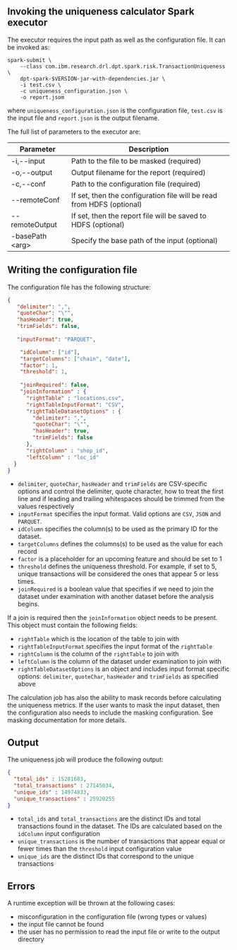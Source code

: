 ## Invoking the uniqueness calculator Spark executor

The executor requires the input path as well as the configuration file.
It can be invoked as:

```
spark-submit \
	--class com.ibm.research.drl.dpt.spark.risk.TransactionUniqueness \
	dpt-spark-$VERSION-jar-with-dependencies.jar \
	-i test.csv \
	-c uniqueness_configuration.json \
	-o report.jsom
```

where `uniqueness_configuration.json` is the configuration file, `test.csv` is the input file and `report.json` is the output filename. 

The full list of parameters to the executor are:

| Parameter         | Description                                                           |
|-------------------|-----------------------------------------------------------------------|
| -i,--input <arg>  | Path to the file to be masked (required)                              |
| -o,--output <arg> | Output filename for the report (required)                             |
| -c,--conf <arg>   | Path to the configuration file (required)                             |
| --remoteConf      | If set, then the configuration file will be read from HDFS (optional) |
| --remoteOutput    | If set, then the report file will be saved to HDFS (optional)         |
| -basePath \<arg\> | Specify the base path of the input (optional)                         |


## Writing the configuration file

The configuration file has the following structure:

```json
{
   "delimiter": ",",
   "quoteChar": "\"",
   "hasHeader": true,
   "trimFields": false,
	
   "inputFormat": "PARQUET",

	"idColumn": ["id"],
	"targetColumns": ["chain", "date"],
	"factor": 1,
	"threshold": 1,
	
	"joinRequired": false,
	"joinInformation" : {
      "rightTable" : "locations.csv",
      "rightTableInputFormat": "CSV",
      "rightTableDatasetOptions" : {
        "delimiter": ",",
        "quoteChar": "\"",
        "hasHeader": true,
        "trimFields": false
      },
      "rightColumn" : "shop_id",
      "leftColumn" : "loc_id"
  }
}
```
* `delimiter`, `quoteChar`, `hasHeader` and `trimFields` are CSV-specific options and control the delimiter, quote character, how to treat the first line and if leading and trailing whitespaces should be trimmed from the values respectively
* `inputFormat` specifies the input format. Valid options are `CSV`, `JSON` and `PARQUET`.
* `idColumn` specifies the column(s) to be used as the primary ID for the dataset. 
* `targetColumns` defines the columns(s) to be used as the value for each record
* `factor` is a placeholder for an upcoming feature and should be set to 1
* `threshold` defines the uniqueness threshold. For example, if set to 5, unique transactions will be considered the ones that appear 5 or less times.
* `joinRequired` is a boolean value that specifies if we need to join the dataset under examination with another dataset before the analysis begins.

If a join is required then the `joinInformation` object needs to be present. This object must contain the following fields:
* `rightTable` which is the location of the table to join with
* `rightTableInputFormat` specifies the input format of the `rightTable`
* `rightColumn` is the column of the `rightTable` to join with
* `leftColumn` is the column of the dataset under examination to join with
* `rightTableDatasetOptions` is an object and includes input format specific options: `delimiter`, `quoteChar`, `hasHeader` and `trimFields` as specified above

The calculation job has also the ability to mask records before calculating the uniqueness metrics. If the user wants to mask the input dataset, then the configuration also needs to include the masking configuration. See masking documentation for more details.

## Output 

The uniqueness job will produce the following output:

```json
{
  "total_ids" : 15281683,
  "total_transactions" : 27145034,
  "unique_ids" : 14974833,
  "unique_transactions" : 25920255
}
```

* `total_ids` and `total_transactions` are the distinct IDs and total transactions found in the dataset. The IDs are calculated based on the `idColumn` input configuration
* `unique_transactions` is the number of transactions that appear equal or fewer times than the `threshold` input configuration value
* `unique_ids` are the distinct IDs that correspond to the unique transactions

## Errors

A runtime exception will be thrown at the following cases:

* misconfiguration in the configuration file (wrong types or values)
* the input file cannot be found
* the user has no permission to read the input file or write to the output directory
